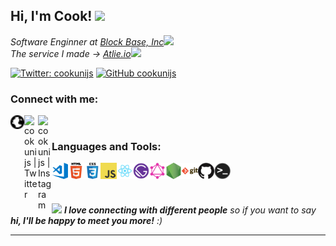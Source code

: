 <h2> Hi, I'm Cook! <img src="https://media.giphy.com/media/fAQN9WLg46TtCQ0CFb/giphy.gif" width="30"></h2>
<!-- <img align='right' src="" width="230"> -->
<p><em>Software Enginner at <a href="http://block-base.co">Block Base, Inc</a><img src="https://media.giphy.com/media/gLKanHorsDLDpEw9q4/giphy.gif" width="30" ></br><!-- CEO at <a href="https://atlie.io">Atlie, Inc</a><img src="https://media.giphy.com/media/WUlplcMpOCEmTGBtBW/giphy.gif" width="30">-->
The service I made → <a href="http://atlie.io">Atlie.io</a><img src="https://media.giphy.com/media/PnbMbq2k4HNisBBJ9g/giphy.gif" width="30">
</em></p>

[![Twitter: cookunijs](https://img.shields.io/twitter/follow/cookunijs?style=social)](https://twitter.com/cookunijs)
[![GitHub cookunijs](https://img.shields.io/github/followers/cookunijs?label=follow&style=social)](https://github.com/cookunijs)


### Connect with me:

[<img align="left" alt="my.cookunijs.com" width="22px" src="https://raw.githubusercontent.com/iconic/open-iconic/master/svg/globe.svg" />][website]
[<img align="left" alt="cookunijs | Twitter" width="22px" src="https://cdn.jsdelivr.net/npm/simple-icons@v3/icons/twitter.svg" />][twitter]
[<img align="left" alt="cookunijs | Instagram" width="22px" src="https://cdn.jsdelivr.net/npm/simple-icons@v3/icons/instagram.svg" />][instagram]

<br />

### Languages and Tools:

<img align="left" alt="Visual Studio Code" width="26px" src="https://raw.githubusercontent.com/github/explore/80688e429a7d4ef2fca1e82350fe8e3517d3494d/topics/visual-studio-code/visual-studio-code.png" />
<img align="left" alt="HTML5" width="26px" src="https://raw.githubusercontent.com/github/explore/80688e429a7d4ef2fca1e82350fe8e3517d3494d/topics/html/html.png" />
<img align="left" alt="CSS3" width="26px" src="https://raw.githubusercontent.com/github/explore/80688e429a7d4ef2fca1e82350fe8e3517d3494d/topics/css/css.png" />

<img align="left" alt="JavaScript" width="26px" src="https://raw.githubusercontent.com/github/explore/80688e429a7d4ef2fca1e82350fe8e3517d3494d/topics/javascript/javascript.png" />
<img align="left" alt="React" width="26px" src="https://raw.githubusercontent.com/github/explore/80688e429a7d4ef2fca1e82350fe8e3517d3494d/topics/react/react.png" />
<img align="left" alt="Gatsby" width="26px" src="https://raw.githubusercontent.com/github/explore/e94815998e4e0713912fed477a1f346ec04c3da2/topics/gatsby/gatsby.png" />
<img align="left" alt="GraphQL" width="26px" src="https://raw.githubusercontent.com/github/explore/80688e429a7d4ef2fca1e82350fe8e3517d3494d/topics/graphql/graphql.png" />
<img align="left" alt="Node.js" width="26px" src="https://raw.githubusercontent.com/github/explore/80688e429a7d4ef2fca1e82350fe8e3517d3494d/topics/nodejs/nodejs.png" />
<img align="left" alt="Git" width="26px" src="https://raw.githubusercontent.com/github/explore/80688e429a7d4ef2fca1e82350fe8e3517d3494d/topics/git/git.png" />
<img align="left" alt="GitHub" width="26px" src="https://raw.githubusercontent.com/github/explore/78df643247d429f6cc873026c0622819ad797942/topics/github/github.png" />
<img align="left" alt="Terminal" width="26px" src="https://raw.githubusercontent.com/github/explore/80688e429a7d4ef2fca1e82350fe8e3517d3494d/topics/terminal/terminal.png" />

<br />
<br />
<br />

<img src="https://media.giphy.com/media/LnQjpWaON8nhr21vNW/giphy.gif" width="40"> <em><b>I love connecting with different people</b> so if you want to say <b>hi, I'll be happy to meet you more!</b> :)</em>

---

[website]: https://my.cookunijs.com
[twitter]: https://twitter.com/cookunijs
[instagram]: https://instagram.com/cookunijs
